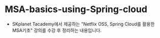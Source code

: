 # MSA-basics-using-Spring-cloud
- SKplanet Tacademy에서 제공하는 "Netflix OSS, Spring Cloud를 활용한 MSA기초" 강의를 수강 후 정리하는 내용입니다.